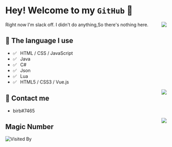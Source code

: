 # Hey! Welcome to my `GitHub` 👋

<img align="right" src="https://github-readme-stats.vercel.app/api?username=svxf" />

Right now I'm slack off. I didn't do anything,So there's nothing here. 

## 💬 The language I use 

- ✅ ⁠ ⁢⁣⁡⁠ ⁢⁣⁡HTML / CSS / JavaScript
- ✅ ⁠ ⁢⁣⁡⁠ ⁢⁣⁡Java
- ✅ ⁠ ⁢⁣⁡⁠ ⁢⁣⁡C#
- ✅ ⁠ ⁢⁣⁡⁠ ⁢⁣⁡Json
- ✅ ⁠ ⁢⁣⁡⁠ ⁢⁣⁡Lua
- ✅ ⁠ ⁢⁣⁡⁠ ⁢⁣⁡HTML5 / CSS3 / Vue.js

<img align="right" src="https://github-readme-stats.vercel.app/api/top-langs/?username=svxf&layout=compact" />

## 📮 Contact me

- birb#7465

<img align=right src='https://github.githubassets.com/images/mona-whisper.gif' />

## Magic Number 

![Visited By](https://count.getloli.com/get/@svxf?theme=moebooru)
